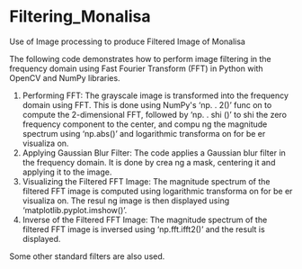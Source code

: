 # Filtering_Monalisa
Use of Image processing to produce Filtered Image of Monalisa

The following code demonstrates how to perform image filtering in the frequency domain using Fast 
Fourier Transform (FFT) in Python with OpenCV and NumPy libraries. 
1. Performing FFT: The grayscale image is transformed into the frequency domain using FFT. This is 
done using NumPy's ‘np. . 2()’ func on to compute the 2-dimensional FFT, followed by 
‘np. . shi ()’ to shi the zero frequency component to the center, and compu ng the magnitude 
spectrum using ‘np.abs()’ and logarithmic transforma on for be er visualiza on. 
2. Applying Gaussian Blur Filter: The code applies a Gaussian blur filter in the frequency domain. It is 
done by crea ng a mask, centering it and applying it to the  image.   
3. Visualizing the Filtered FFT Image: The magnitude spectrum of the filtered FFT image is computed 
using logarithmic transforma on for be er visualiza on. The resul ng image is then displayed using 
‘matplotlib.pyplot.imshow()’. 
3. Inverse of the Filtered FFT Image: The magnitude spectrum of the filtered FFT image is inversed 
using ‘np.fft.ifft2()’ and the result is displayed.

Some other standard filters are also used.
